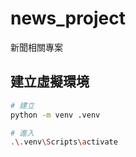 # news_project
新聞相關專案

## 建立虛擬環境

```sh
# 建立
python -m venv .venv

# 進入
.\.venv\Scripts\activate
```
